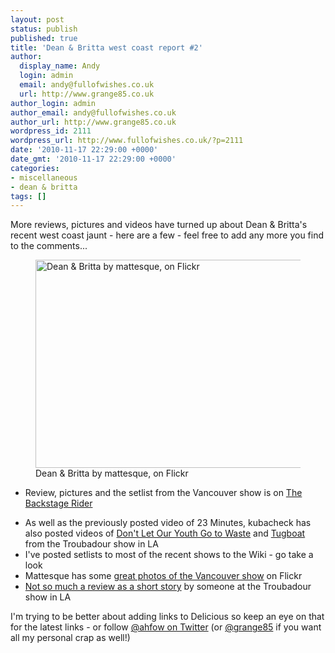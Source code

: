 ```yaml
---
layout: post
status: publish
published: true
title: 'Dean & Britta west coast report #2'
author:
  display_name: Andy
  login: admin
  email: andy@fullofwishes.co.uk
  url: http://www.grange85.co.uk
author_login: admin
author_email: andy@fullofwishes.co.uk
author_url: http://www.grange85.co.uk
wordpress_id: 2111
wordpress_url: http://www.fullofwishes.co.uk/?p=2111
date: '2010-11-17 22:29:00 +0000'
date_gmt: '2010-11-17 22:29:00 +0000'
categories:
- miscellaneous
- dean & britta
tags: []
---
```

<p>More reviews, pictures and videos have turned up about Dean & Britta's recent west coast jaunt - here are a few - feel free to add any more you find to the comments...</p>
<p><figure class="caption aligncenter"><a href="http://www.flickr.com/photos/mattesque/5183424350/"><img alt="Dean & Britta by mattesque, on Flickr" src="http://farm2.static.flickr.com/1027/5183424350_df97ef6f5f.jpg" title="Dean & Britta by mattesque, on Flickr" width="500" height="333" /></a><figcaption class="caption-text">Dean & Britta by mattesque, on Flickr</figcaption></figure></p>
<ul>
<li>Review, pictures and the setlist from the Vancouver show is on <a href="http://backstagerider.com/2010/11/16/dean-wareham-britta-phillips-galaxie-500-gallery/">The Backstage Rider</a></li>
<p><lI>As well as the previously posted video of 23 Minutes, kubacheck has also posted videos of <a href="http://www.youtube.com/watch?v=jO33ChqROvo">Don't Let Our Youth Go to Waste</a> and <a href="http://www.youtube.com/watch?v=-5cO-rJdDck">Tugboat</a> from the Troubadour show in LA</li>
<li>I've posted s<span class="removed_link" title="http://db.fullofwishes.co.uk/wiki/Shows#Recent_shows">etlists to most of the recent shows</span> to the Wiki - go take a look</li>
<li>Mattesque has some <a href="http://www.flickr.com/photos/mattesque/tags/deanplaysgalaxie500/">great photos of the Vancouver show</a> on Flickr</li>
<li><a href="http://the704.blogspot.com/2010/11/dean-wareham-papercuts-troubadour.html">Not so much a review as a short story</a> by someone at the Troubadour show in LA</li>
</ul>
<p>I'm trying to be better about <span class="removed_link" title="http://www.delicious.com/grange85/ahfow">adding links to Delicious</span> so keep an eye on that for the latest links - or follow <a href="http://twitter.com/ahfow">@ahfow on Twitter</a> (or <a href="http://twitter.com/grange85">@grange85</a> if you want all my personal crap as well!)</p>
<p><figure class="caption "><figcaption class="caption-text"></figcaption></figure></p>
